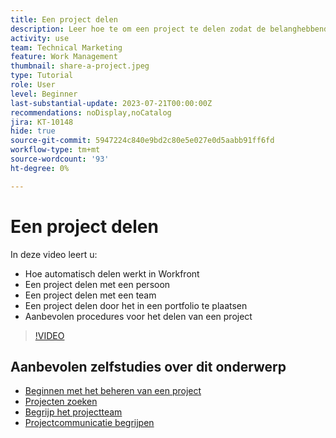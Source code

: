 ```yaml
---
title: Een project delen
description: Leer hoe te om een project te delen zodat de belanghebbenden en anderen die in het project geinteresseerd zijn in het werk kunnen hebben dat gebruikend  [!DNL  Workfront] wordt gedaan.
activity: use
team: Technical Marketing
feature: Work Management
thumbnail: share-a-project.jpeg
type: Tutorial
role: User
level: Beginner
last-substantial-update: 2023-07-21T00:00:00Z
recommendations: noDisplay,noCatalog
jira: KT-10148
hide: true
source-git-commit: 5947224c840e9bd2c80e5e027e0d5aabb91ff6fd
workflow-type: tm+mt
source-wordcount: '93'
ht-degree: 0%

---
```


# Een project delen

In deze video leert u:

* Hoe automatisch delen werkt in Workfront
* Een project delen met een persoon
* Een project delen met een team
* Een project delen door het in een portfolio te plaatsen
* Aanbevolen procedures voor het delen van een project

>[!VIDEO](https://video.tv.adobe.com/v/3418904/?quality=12&learn=on)

## Aanbevolen zelfstudies over dit onderwerp

* [Beginnen met het beheren van een project](/help/manage-work/projects/getting-started-manage-a-project.md)
* [Projecten zoeken](/help/manage-work/projects/find-projects.md)
* [Begrijp het projectteam](/help/manage-work/projects/understand-the-project-team.md)
* [Projectcommunicatie begrijpen](/help/manage-work/projects/understand-project-communication.md)

